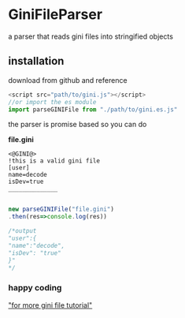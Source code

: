 # GiniFileParser
a parser that reads gini files into stringified objects

## installation
download from github and reference

```javascript
<script src="path/to/gini.js"></script>
//or import the es module
import parseGINIFile from "./path/to/gini.es.js"
```

the parser is promise based so you can do

**file.gini**
```gini
<@GINI@>
!this is a valid gini file
[user]
name=decode
isDev=true
______________

```


```javascript

new parseGINIFile("file.gini")
.then(res=>console.log(res))

/*output 
"user":{
"name":"decode",
"isDev": "true"
}"
*/
```
### happy coding
["for more gini file tutorial"]("https://github.com/iamGodskid/Gini-File")
